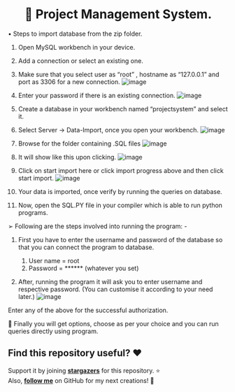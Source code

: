 <h1 align="center"> 🚀 Project Management System.</h1>

•	Steps to import database from the zip folder.

1.	 Open MySQL workbench in your device.

2.	 Add a connection or select an existing one.

3.	Make sure that you select user as “root” , hostname as “127.0.0.1” and port as 3306 for a new connection.
![image](https://user-images.githubusercontent.com/85061899/175381900-ff6f6250-fd9d-46e2-b73a-3fa16de29551.png)

 
4.	Enter your password if there is an existing connection.
![image](https://user-images.githubusercontent.com/85061899/175381952-505acac7-6d07-4cd4-9b48-c1da6d621686.png)

 
5.	 Create a database in your workbench named “projectsystem” and select it.

6.	Select Server -> Data-Import, once you open your workbench.
![image](https://user-images.githubusercontent.com/85061899/175382008-d64a95f0-cf5d-4872-b9cd-9e55a2a12fc6.png)

 

7.	Browse for the folder containing .SQL files
![image](https://user-images.githubusercontent.com/85061899/175382052-02eb1b41-5060-4c4c-b967-d90e6147f266.png)

 

8.	It will show like this upon clicking.
![image](https://user-images.githubusercontent.com/85061899/175381812-aceab2d7-c175-440f-b67d-e7a0aedd704b.png)

 

9.	 Click on start import here or click import progress above and then click start import.
![image](https://user-images.githubusercontent.com/85061899/175382103-eb4fa956-d2b9-4ad3-8692-e0e4f430c9af.png)



10.	Your data is imported, once verify by running the queries on database.

11.	Now, open the SQL.PY file in your compiler which is 
        able to run python programs.

➢	Following are the steps involved into running the program: -

1.	First you have to enter the username and password of the database so that you can connect the program to database.
       1.	User name = root
       2.	Password = ****** (whatever you set)

2.	After, running the program it will ask you to enter username and respective password. (You can customise it according to your need later.)
![image](https://user-images.githubusercontent.com/85061899/175381563-a01a810f-e1a0-4c1b-824f-4bae2cee286c.png)

 

Enter any of the above for the successful authorization.

	Finally you will get options, choose as per your choice and you can run queries directly using program.

## Find this repository useful? :heart:
Support it by joining __[stargazers](https://github.com/AmartyaSingh97/Project-Management-System/stargazers)__ for this repository. :star: <br>
Also, __[follow me](https://github.com/AmartyaSingh97)__ on GitHub for my next creations! 🤩
